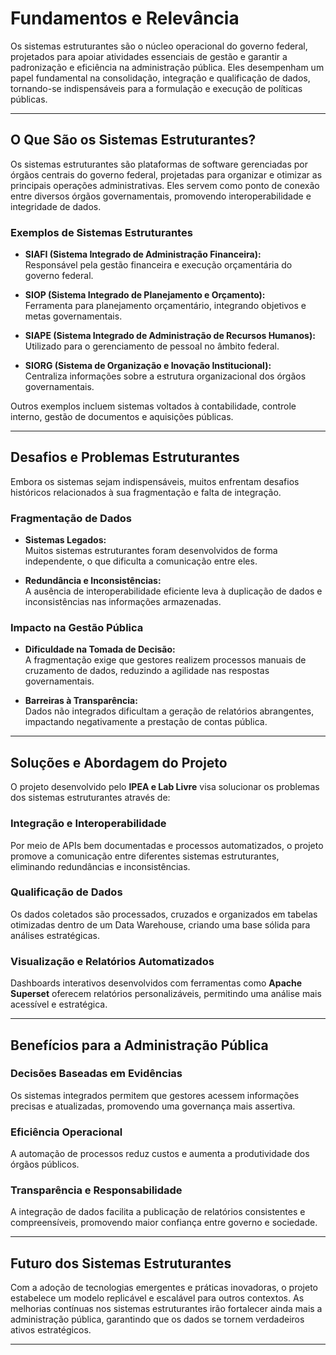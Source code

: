 # Fundamentos e Relevância

Os sistemas estruturantes são o núcleo operacional do governo federal, projetados para apoiar atividades essenciais de gestão e garantir a padronização e eficiência na administração pública. Eles desempenham um papel fundamental na consolidação, integração e qualificação de dados, tornando-se indispensáveis para a formulação e execução de políticas públicas.

---

## O Que São os Sistemas Estruturantes?

Os sistemas estruturantes são plataformas de software gerenciadas por órgãos centrais do governo federal, projetadas para organizar e otimizar as principais operações administrativas. Eles servem como ponto de conexão entre diversos órgãos governamentais, promovendo interoperabilidade e integridade de dados.

### Exemplos de Sistemas Estruturantes

- **SIAFI (Sistema Integrado de Administração Financeira):**  
  Responsável pela gestão financeira e execução orçamentária do governo federal.
  
- **SIOP (Sistema Integrado de Planejamento e Orçamento):**  
  Ferramenta para planejamento orçamentário, integrando objetivos e metas governamentais.
  
- **SIAPE (Sistema Integrado de Administração de Recursos Humanos):**  
  Utilizado para o gerenciamento de pessoal no âmbito federal.
  
- **SIORG (Sistema de Organização e Inovação Institucional):**  
  Centraliza informações sobre a estrutura organizacional dos órgãos governamentais.

Outros exemplos incluem sistemas voltados à contabilidade, controle interno, gestão de documentos e aquisições públicas.

---

## Desafios e Problemas Estruturantes

Embora os sistemas sejam indispensáveis, muitos enfrentam desafios históricos relacionados à sua fragmentação e falta de integração.

### Fragmentação de Dados

- **Sistemas Legados:**  
  Muitos sistemas estruturantes foram desenvolvidos de forma independente, o que dificulta a comunicação entre eles.

- **Redundância e Inconsistências:**  
  A ausência de interoperabilidade eficiente leva à duplicação de dados e inconsistências nas informações armazenadas.

### Impacto na Gestão Pública

- **Dificuldade na Tomada de Decisão:**  
  A fragmentação exige que gestores realizem processos manuais de cruzamento de dados, reduzindo a agilidade nas respostas governamentais.
  
- **Barreiras à Transparência:**  
  Dados não integrados dificultam a geração de relatórios abrangentes, impactando negativamente a prestação de contas pública.

---

## Soluções e Abordagem do Projeto

O projeto desenvolvido pelo **IPEA e Lab Livre** visa solucionar os problemas dos sistemas estruturantes através de:

### Integração e Interoperabilidade

Por meio de APIs bem documentadas e processos automatizados, o projeto promove a comunicação entre diferentes sistemas estruturantes, eliminando redundâncias e inconsistências.

### Qualificação de Dados

Os dados coletados são processados, cruzados e organizados em tabelas otimizadas dentro de um Data Warehouse, criando uma base sólida para análises estratégicas.

### Visualização e Relatórios Automatizados

Dashboards interativos desenvolvidos com ferramentas como **Apache Superset** oferecem relatórios personalizáveis, permitindo uma análise mais acessível e estratégica.

---

## Benefícios para a Administração Pública

### Decisões Baseadas em Evidências

Os sistemas integrados permitem que gestores acessem informações precisas e atualizadas, promovendo uma governança mais assertiva.

### Eficiência Operacional

A automação de processos reduz custos e aumenta a produtividade dos órgãos públicos.

### Transparência e Responsabilidade

A integração de dados facilita a publicação de relatórios consistentes e compreensíveis, promovendo maior confiança entre governo e sociedade.

---

## Futuro dos Sistemas Estruturantes

Com a adoção de tecnologias emergentes e práticas inovadoras, o projeto estabelece um modelo replicável e escalável para outros contextos. As melhorias contínuas nos sistemas estruturantes irão fortalecer ainda mais a administração pública, garantindo que os dados se tornem verdadeiros ativos estratégicos.

---
